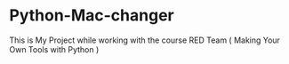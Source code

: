 # Python-Mac-changer
This is My Project while working with the course RED Team ( Making Your Own Tools with Python )
